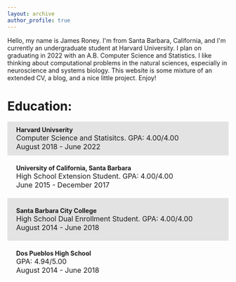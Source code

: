 ```yaml
---
layout: archive
author_profile: true
---
```


Hello, my name is James Roney. I'm from Santa Barbara, California, and I'm currently an undergraduate student at Harvard University. I plan on graduating in 2022 with an A.B. Computer Science and Statistics. I like thinking about computational problems in the natural sciences, especially in neuroscience and systems biology. This website is some mixture of an extended CV, a blog, and a nice little project. Enjoy!

# Education:

<div style="background-color:rgba(0, 0, 0, 0.1); padding: 10px 20px;">
     <b> Harvard Univserity</b> <br>
     <span style="font-size:medium;"> Computer Science and Statisitcs. GPA: 4.00/4.00<br>
     August 2018 - June 2022</span>
 </div>
 <div style="padding: 20px 20px;">
     <b> University of California, Santa Barbara </b> <br>
     <span style="font-size:medium;"> High School Extension Student. GPA: 4.00/4.00 <br>
     June 2015 - December 2017</span>
 </div>
 <div style="background-color:rgba(0, 0, 0, 0.1); padding: 20px 20px;">
     <b> Santa Barbara City College </b> <br>
     <span style="font-size:medium;"> High School Dual Enrollment Student. GPA: 4.00/4.00 <br>
     August 2014 - June 2018</span>
 </div>
 <div style="padding: 20px 20px;">
     <b> Dos Pueblos High School </b> <br>
     <span style="font-size:medium;"> GPA: 4.94/5.00 <br>
     August 2014 - June 2018</span>
 </div>
 



